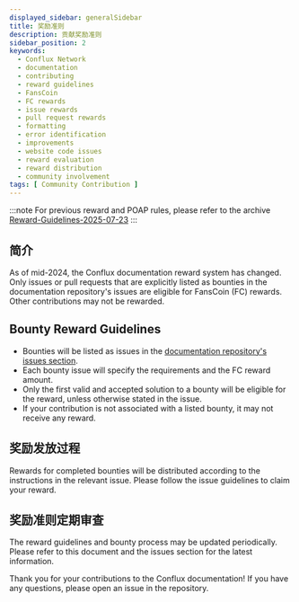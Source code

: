 ```yaml
---
displayed_sidebar: generalSidebar
title: 奖励准则
description: 贡献奖励准则
sidebar_position: 2
keywords:
  - Conflux Network
  - documentation
  - contributing
  - reward guidelines
  - FansCoin
  - FC rewards
  - issue rewards
  - pull request rewards
  - formatting
  - error identification
  - improvements
  - website code issues
  - reward evaluation
  - reward distribution
  - community involvement
tags: [ Community Contribution ]
---
```


:::note
For previous reward and POAP rules, please refer to the archive [Reward-Guidelines-2025-07-23](https://conflux-documentation-git-archive-17ba13-conflux-documentation.vercel.app/docs/general/CONTRIBUTING/reward-guidelines)
:::

## 简介

As of mid-2024, the Conflux documentation reward system has changed. Only issues or pull requests that are explicitly listed as bounties in the documentation repository's issues are eligible for FansCoin (FC) rewards. Other contributions may not be rewarded.

## Bounty Reward Guidelines

- Bounties will be listed as issues in the [documentation repository's issues section](https://github.com/Conflux-Chain/conflux-documentation/issues).
- Each bounty issue will specify the requirements and the FC reward amount.
- Only the first valid and accepted solution to a bounty will be eligible for the reward, unless otherwise stated in the issue.
- If your contribution is not associated with a listed bounty, it may not receive any reward.

## 奖励发放过程

Rewards for completed bounties will be distributed according to the instructions in the relevant issue. Please follow the issue guidelines to claim your reward.

## 奖励准则定期审查

The reward guidelines and bounty process may be updated periodically. Please refer to this document and the issues section for the latest information.

Thank you for your contributions to the Conflux documentation! If you have any questions, please open an issue in the repository.
